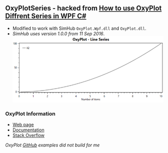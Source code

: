 ## OxyPlotSeries - hacked from [How to use OxyPlot Diffrent Series in WPF C#](https://csharp.agrimetsoft.com/exercises/OxyPlot_Series)
- Modified to work with SimHub `OxyPlot.Wpf.dll` and `OxyPlot.dll`.
- *SimHub uses version 1.0.0 from 11 Sep 2016*.
![](Documentation/LinePlot.png) 

### OxyPlot Information
- [Web page](https://oxyplot.github.io)
- [Documentation](https://oxyplot.readthedocs.io/en/latest/) 
- [Stack Overflow](https://stackoverflow.com/questions/tagged/oxyplot)

*OxyPlot [GitHub](https://github.com/oxyplot/oxyplot) examples did not build for me*
